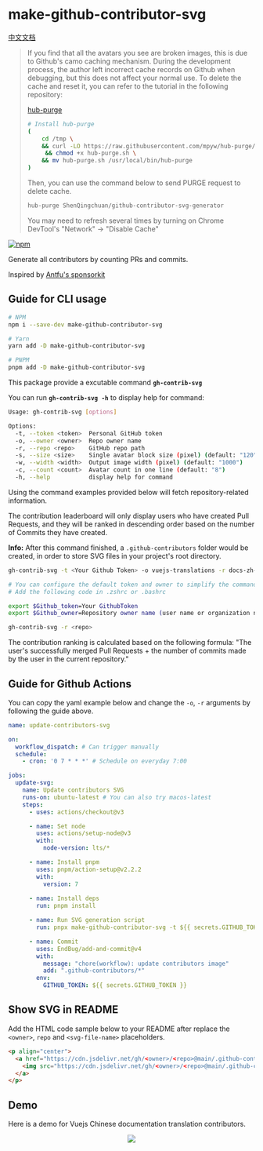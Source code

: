 # make-github-contributor-svg

[中文文档](./README_CN.md)

> If you find that all the avatars you see are broken images, this is due to Github's camo caching mechanism. During the development process, the author left incorrect cache records on Github when debugging, but this does not affect your normal use. To delete the cache and reset it, you can refer to the tutorial in the following repository:
> 
> [hub-purge](https://github.com/mpyw/hub-purge)
> 
> ```bash
> # Install hub-purge
> (
>     cd /tmp \
>     && curl -LO https://raw.githubusercontent.com/mpyw/hub-purge/master/hub-purge.sh \
>      && chmod +x hub-purge.sh \
>     && mv hub-purge.sh /usr/local/bin/hub-purge
> )
> ```
> 
> Then, you can use the command below to send PURGE request to delete cache. 
> 
> ```bash
> hub-purge ShenQingchuan/github-contributor-svg-generator
> ```
> 
> You may need to refresh several times by turning on Chrome DevTool's "Network" -> "Disable Cache"

[![npm](https://img.shields.io/npm/v/make-github-contributor-svg.svg)](https://npmjs.com/package/make-github-contributor-svg)

Generate all contributors by counting PRs and commits. 

Inspired by [Antfu's sponsorkit](https://github.com/antfu/sponsorkit)

## Guide for CLI usage

```bash
# NPM
npm i --save-dev make-github-contributor-svg

# Yarn
yarn add -D make-github-contributor-svg

# PNPM
pnpm add -D make-github-contributor-svg
```

This package provide a excutable command **`gh-contrib-svg`**

You can run **`gh-contrib-svg -h`** to display help for command:

```bash
Usage: gh-contrib-svg [options]

Options:
  -t, --token <token>  Personal GitHub token
  -o, --owner <owner>  Repo owner name
  -r, --repo <repo>    GitHub repo path
  -s, --size <size>    Single avatar block size (pixel) (default: "120")
  -w, --width <width>  Output image width (pixel) (default: "1000")
  -c, --count <count>  Avatar count in one line (default: "8")
  -h, --help           display help for command
```

Using the command examples provided below will fetch repository-related information.

The contribution leaderboard will only display users who have created Pull Requests, and they will be ranked in descending order based on the number of Commits they have created.

**Info:** After this command finished, a `.github-contributors` folder would be created, in order to store SVG files in your project's root directory.

```bash
gh-contrib-svg -t <Your Github Token> -o vuejs-translations -r docs-zh-cn

# You can configure the default token and owner to simplify the command
# Add the following code in .zshrc or .bashrc

export $Github_token=Your GithubToken
export $Github_owner=Repository owner name (user name or organization name)

gh-contrib-svg -r <repo>
```

The contribution ranking is calculated based on the following formula: "The user's successfully merged Pull Requests + the number of commits made by the user in the current repository."

## Guide for Github Actions

You can copy the yaml example below and change the `-o`, `-r` arguments by following the guide above.

```yaml
name: update-contributors-svg

on:
  workflow_dispatch: # Can trigger manually
  schedule:
    - cron: '0 7 * * *' # Schedule on everyday 7:00

jobs:
  update-svg:
    name: Update contributors SVG
    runs-on: ubuntu-latest # You can also try macos-latest
    steps:
      - uses: actions/checkout@v3

      - name: Set node
        uses: actions/setup-node@v3
        with:
          node-version: lts/*

      - name: Install pnpm
        uses: pnpm/action-setup@v2.2.2
        with:
          version: 7
      
      - name: Install deps
        run: pnpm install

      - name: Run SVG generation script
        run: pnpx make-github-contributor-svg -t ${{ secrets.GITHUB_TOKEN }} -o vuejs-translations -r docs-zh-cn

      - name: Commit
        uses: EndBug/add-and-commit@v4
        with:
          message: "chore(workflow): update contributors image"
          add: ".github-contributors/*"
        env:
          GITHUB_TOKEN: ${{ secrets.GITHUB_TOKEN }}
```

## Show SVG in README

Add the HTML code sample below to your README after replace the `<owner>`, `repo` and `<svg-file-name>` placeholders.

```markdown
<p align="center">
  <a href="https://cdn.jsdelivr.net/gh/<owner>/<repo>@main/.github-contributors/<svg-file-name>.svg">
    <img src="https://cdn.jsdelivr.net/gh/<owner>/<repo>@main/.github-contributors/<svg-file-name>.svg" />
  </a>
</p>
```

## Demo

Here is a demo for Vuejs Chinese documentation translation contributors.

<p align="center">
  <a href="https://cdn.jsdelivr.net/gh/ShenQingchuan/github-contributor-svg-generator@main/.github-contributors/vuejs-translations_docs-zh-cn.svg">
    <img src="https://cdn.jsdelivr.net/gh/ShenQingchuan/github-contributor-svg-generator@main/.github-contributors/vuejs-translations_docs-zh-cn.svg" />
  </a>
</p>
